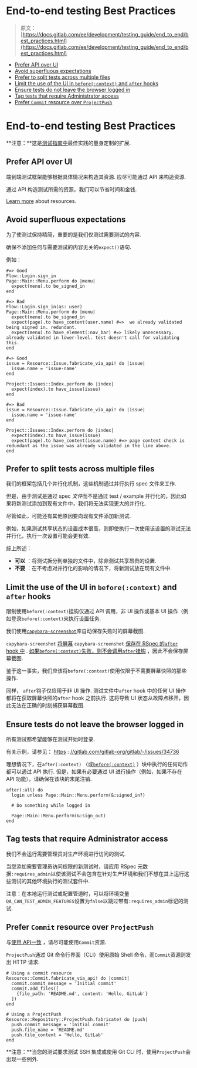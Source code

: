# End-to-end testing Best Practices

> 原文：[https://docs.gitlab.com/ee/development/testing_guide/end_to_end/best_practices.html](https://docs.gitlab.com/ee/development/testing_guide/end_to_end/best_practices.html)

*   [Prefer API over UI](#prefer-api-over-ui)
*   [Avoid superfluous expectations](#avoid-superfluous-expectations)
*   [Prefer to split tests across multiple files](#prefer-to-split-tests-across-multiple-files)
*   [Limit the use of the UI in `before(:context)` and `after` hooks](#limit-the-use-of-the-ui-in-beforecontext-and-after-hooks)
*   [Ensure tests do not leave the browser logged in](#ensure-tests-do-not-leave-the-browser-logged-in)
*   [Tag tests that require Administrator access](#tag-tests-that-require-administrator-access)
*   [Prefer `Commit` resource over `ProjectPush`](#prefer-commit-resource-over-projectpush)

# End-to-end testing Best Practices[](#end-to-end-testing-best-practices "Permalink")

**注意：**这是[测试指南中](../best_practices.html)最佳实践的量身定制的扩展.

## Prefer API over UI[](#prefer-api-over-ui "Permalink")

端到端测试框架能够根据具体情况来构造其资源. 应尽可能通过 API 来构造资源.

通过 API 构造测试所需的资源，我们可以节省时间和金钱.

[Learn more](resources.html) about resources.

## Avoid superfluous expectations[](#avoid-superfluous-expectations "Permalink")

为了使测试保持精简，重要的是我们仅测试需要测试的内容.

确保不添加任何与需要测试的内容无关的`expect()`语句.

例如：

```
#=> Good
Flow::Login.sign_in
Page::Main::Menu.perform do |menu|
  expect(menu).to be_signed_in
end

#=> Bad
Flow::Login.sign_in(as: user)
Page::Main::Menu.perform do |menu|
  expect(menu).to be_signed_in
  expect(page).to have_content(user.name) #=>  we already validated being signed in. redundant.
  expect(menu).to have_element(:nav_bar) #=> likely unnecessary. already validated in lower-level. test doesn't call for validating this.
end

#=> Good
issue = Resource::Issue.fabricate_via_api! do |issue|
  issue.name = 'issue-name'
end

Project::Issues::Index.perform do |index|
  expect(index).to have_issue(issue)
end

#=> Bad
issue = Resource::Issue.fabricate_via_api! do |issue|
  issue.name = 'issue-name'
end

Project::Issues::Index.perform do |index|
  expect(index).to have_issue(issue)
  expect(page).to have_content(issue.name) #=> page content check is redundant as the issue was already validated in the line above.
end 
```

## Prefer to split tests across multiple files[](#prefer-to-split-tests-across-multiple-files "Permalink")

我们的框架包括几个并行化机制，这些机制通过并行执行 spec 文件来工作.

但是，由于测试是通过 spec *文件*而不是通过 test / example 并行化的，因此如果将新测试添加到现有文件中，我们将无法实现更大的并行化.

尽管如此，可能还有其他原因要向现有文件添加新测试.

例如，如果测试共享状态的设置成本很高，则即使执行一次使用该设置的测试无法并行化，执行一次设置可能会更有效.

综上所述：

*   **可以** ：将测试拆分到单独的文件中，除非测试共享昂贵的设置.
*   **不要** ：在不考虑对并行化的影响的情况下，将新测试放在现有文件中.

## Limit the use of the UI in `before(:context)` and `after` hooks[](#limit-the-use-of-the-ui-in-beforecontext-and-after-hooks "Permalink")

限制使用`before(:context)`挂钩仅通过 API 调用，非 UI 操作或基本 UI 操作（例如登录`before(:context)`来执行设置任务.

我们使用[`capybara-screenshot`](https://github.com/mattheworiordan/capybara-screenshot)库自动保存失败时的屏幕截图.

`capybara-screenshot` [将屏幕](https://github.com/mattheworiordan/capybara-screenshot/blob/master/lib/capybara-screenshot/rspec.rb#L97) `capybara-screenshot` [保存在 RSpec 的`after` hook 中](https://github.com/mattheworiordan/capybara-screenshot/blob/master/lib/capybara-screenshot/rspec.rb#L97) . [如果`before(:context)`失败，则不会调用`after`挂钩](https://github.com/rspec/rspec-core/pull/2652/files#diff-5e04af96d5156e787f28d519a8c99615R148) ，因此不会保存屏幕截图.

鉴于这一事实，我们应该将`before(:context)`使用仅限于不需要屏幕快照的那些操作.

同样， `after`钩子仅应用于非 UI 操作. 测试文件中`after` hook 中的任何 UI 操作都将在获取屏幕快照的`after` hook 之前执行. 这将导致 UI 状态从故障点移开，因此无法在正确的时刻捕获屏幕截图.

## Ensure tests do not leave the browser logged in[](#ensure-tests-do-not-leave-the-browser-logged-in "Permalink")

所有测试都希望能够在测试开始时登录.

有关示例，请参见： [https](https://gitlab.com/gitlab-org/gitlab/-/issues/34736) : [//gitlab.com/gitlab-org/gitlab/-/issues/34736](https://gitlab.com/gitlab-org/gitlab/-/issues/34736)

理想情况下，在`after(:context)` （或[`before(:context)`](#limit-the-use-of-the-ui-in-beforecontext-and-after-hooks) ）块中执行的任何动作都可以通过 API 执行. 但是，如果有必要通过 UI 进行操作（例如，如果不存在 API 功能），请确保在该块的末尾注销.

```
after(:all) do
  login unless Page::Main::Menu.perform(&:signed_in?)

  # Do something while logged in

  Page::Main::Menu.perform(&:sign_out)
end 
```

## Tag tests that require Administrator access[](#tag-tests-that-require-administrator-access "Permalink")

我们不会运行需要管理员对生产环境进行访问的测试.

当您添加需要管理员访问权限的新测试时，请应用 RSpec 元数据`:requires_admin`以使该测试不会包含在针对生产环境和我们不想在其上运行这些测试的其他环境执行的测试套件中.

注意：在本地运行测试或配置管道时，可以将环境变量`QA_CAN_TEST_ADMIN_FEATURES`设置为`false`以跳过带有`:requires_admin`标记的测试.

## Prefer `Commit` resource over `ProjectPush`[](#prefer-commit-resource-over-projectpush "Permalink")

与[使用 API​​一致](#prefer-api-over-ui) ，请尽可能使用`Commit`资源.

`ProjectPush`通过 Git 命令行界面（CLI）使用原始 Shell 命令，而`Commit`资源则发出 HTTP 请求.

```
# Using a commit resource
Resource::Commit.fabricate_via_api! do |commit|
  commit.commit_message = 'Initial commit'
  commit.add_files([
    {file_path: 'README.md', content: 'Hello, GitLab'}
  ])
end

# Using a ProjectPush
Resource::Repository::ProjectPush.fabricate! do |push|
  push.commit_message = 'Initial commit'
  push.file_name = 'README.md'
  push.file_content = 'Hello, GitLab'
end 
```

**注意：**当您的测试要求测试 SSH 集成或使用 Git CLI 时，使用`ProjectPush`会出现一些例外.